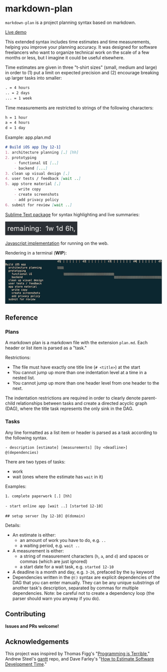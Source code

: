 # markdown-plan

`markdown-plan` is a project planning syntax based on markdown. 

[Live demo](https://rexgarland.dev/app/markdown-plan/)

This extended syntax includes time estimates and time measurements, helping you improve your planning accuracy. It was designed for software freelancers who want to organize technical work on the scale of a few months or less, but I imagine it could be useful elsewhere.

Time estimates are given in three "t-shirt sizes" (small, medium and large) in order to (1) put a limit on expected precision and (2) encourage breaking up larger tasks into smaller:
```txt
. = 4 hours
.. = 2 days
... = 1 week
```

Time measurements are restricted to strings of the following characters:
```txt
h = 1 hour
a = 4 hours
d = 1 day
```

Example: app.plan.md

```md
# Build iOS app [by 12-1]
1. architecture planning [.] [hh]
2. prototyping
	- functional UI [..]
	- backend [...]
3. clean up visual design [.]
4. user tests / feedback [wait ..]
5. app store material [.]
	- write copy
	- create screenshots
	- add privacy policy
6. submit for review [wait ..]
```

[Sublime Text package](https://github.com/rexgarland/MarkdownPlan) for syntax highlighting and live summaries:

![status-bar](images/status-bar.png)

[Javascript implementation](https://github.com/rexgarland/markdown-plan-viewer) for running on the web.

Rendering in a terminal (**WIP**):

![gantt chart rendered in the terminal](images/example.png)

## Reference

### Plans

A markdown plan is a markdown file with the extension `plan.md`. Each header or list item is parsed as a "task."

Restrictions:
* The file must have exactly one title line (`# <title>`) at the start
* You cannot jump up more than one indentation level at a time in a nested list.
* You cannot jump up more than one header level from one header to the next.

The indentation restrictions are required in order to clearly denote parent-child relationships between tasks and create a directed acyclic graph (DAG), where the title task represents the only sink in the DAG.

### Tasks

Any line formatted as a list item or header is parsed as a task according to the following syntax.
```
- description [estimate] [measurements] [by <deadline>] @(dependencies)
```

There are two types of tasks:
- work
- wait (ones where the estimate has `wait` in it)

Examples:
```
1. complete paperwork [.] [hh]

- start online app [wait ..] [started 12-10]

## setup server [by 12-10] @(domain)
```

Details:
- An estimate is either:
	- an amount of work you have to do, e.g. `..`
	- a waiting period, e.g. `wait ..`
- A measurement is either:
	- a string of measurement characters (`h`, `a`, and `d`) and spaces or commas (which are just ignored)
	- a start date for a wait task, e.g. `started 12-10`
- A deadline is a month and day, e.g. `3-26`, prefaced by the `by` keyword
- Dependencies written in the `@()` syntax are explicit dependencies of the DAG that you can enter manually. They can be any unique substrings of another task's description, separated by commas for multiple dependencies. Note: be careful not to create a dependency loop (the parser should warn you anyway if you do).

## Contributing

**Issues and PRs welcome!**

## Acknowledgements

This project was inspired by Thomas Figg's "[Programming is Terrible](https://www.youtube.com/watch?v=csyL9EC0S0c)," Andrew Steel's [gantt](https://github.com/andrew-ls/gantt) repo, and Dave Farley's "[How to Estimate Software Development Time](https://www.youtube.com/watch?v=v21jg8wb1eU)."
